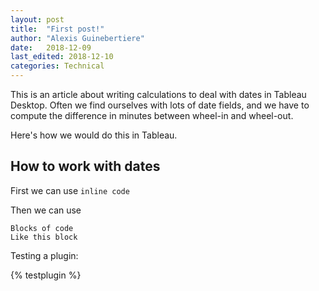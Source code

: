 ```yaml
---
layout: post
title:  "First post!"
author: "Alexis Guinebertiere"
date:   2018-12-09
last_edited: 2018-12-10
categories: Technical
---
```


This is an article about writing calculations to deal with dates in Tableau Desktop.
Often we find ourselves with lots of date fields, and we have to compute
the difference in minutes between wheel-in and wheel-out.

Here's how we would do this in Tableau.

<!--more-->

## How to work with dates

First we can use `inline code`

Then we can use

	Blocks of code
	Like this block


Testing a plugin:

{% testplugin %}

